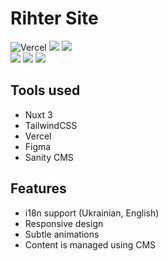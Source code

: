 # Rihter Site
![Vercel](https://vercelbadge.vercel.app/api/andriilytvyn666/rihter-site?style=flat-square)
[![](https://img.shields.io/badge/-ESLint-4B32C3?logo=ESLint&logoColor=white&style=flat-square)](#)
[![](https://img.shields.io/badge/-Prettier-F7B93E?logo=Prettier&logoColor=black&style=flat-square)](#)
<br>
[![](https://img.shields.io/badge/-Nuxt_3-black?logo=Nuxt.js&style=flat-square)](#)
[![](https://img.shields.io/badge/-Tailwind-black?logo=TailwindCSS&style=flat-square)](#)
[![](https://img.shields.io/badge/-Figma-black?logo=Figma&logoColor=white&style=flat-square)](#)

## Tools used
- Nuxt 3
- TailwindCSS
- Vercel
- Figma
- Sanity CMS

## Features
- i18n support (Ukrainian, English)
- Responsive design
- Subtle animations
- Content is managed using CMS

